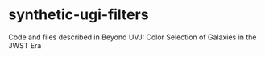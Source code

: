 # synthetic-ugi-filters
Code and files described in Beyond UVJ: Color Selection of Galaxies in the JWST Era
